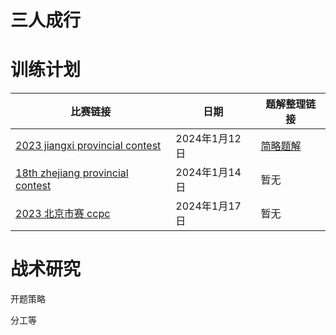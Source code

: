 # 三人成行


# 训练计划

|        比赛链接                                                         | 日期       | 题解整理链接                                                                                    |
|      -----------                                                      | -----------  | -----------                                                                                     |
|  [2023 jiangxi provincial contest](https://codeforces.com/gym/104385) | 2024年1月12日 |  [简略题解](https://mrchenyuheng.github.io/my_wiki/2023_ICPC_Jiangxi_Provincial_Contest/)       |
|  [18th zhejiang provincial contest](https://codeforces.com/gym/103055)| 2024年1月14日 |   暂无                                                                                          |
|  [2023 北京市赛 ccpc](https://qoj.ac/contest/1464)                     | 2024年1月17日 |   暂无                                                                                          |



# 战术研究

开题策略

分工等


